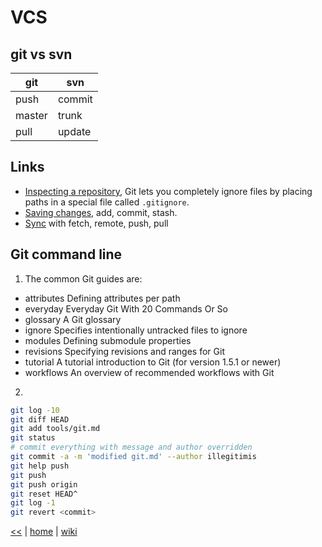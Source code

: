 # VCS

## git vs svn
git | svn
--- | ---
push | commit
master | trunk
pull | update

## Links
+ [Inspecting a repository](https://www.atlassian.com/git/tutorials/inspecting-a-repository), 
Git lets you completely ignore files by placing paths in a special file called `.gitignore`.
+ [Saving changes](https://www.atlassian.com/git/tutorials/saving-changes), add, commit, stash.
+ [Sync](https://www.atlassian.com/git/tutorials/syncing) with fetch, remote, push, pull

## Git command line

1. The common Git guides are:
-   attributes   Defining attributes per path
-   everyday     Everyday Git With 20 Commands Or So
-   glossary     A Git glossary
-   ignore       Specifies intentionally untracked files to ignore
-   modules      Defining submodule properties
-   revisions    Specifying revisions and ranges for Git
-   tutorial     A tutorial introduction to Git (for version 1.5.1 or newer)
-   workflows    An overview of recommended workflows with Git

2. 
```sh
git log -10
git diff HEAD
git add tools/git.md
git status
# commit everything with message and author overridden
git commit -a -m 'modified git.md' --author illegitimis
git help push
git push
git push origin
git reset HEAD^
git log -1 
git revert <commit>
```



[<<](../tools.md)
|
[home](../README.md)
|
[wiki](https://github.com/illegitimis/Tutorial/wiki)
